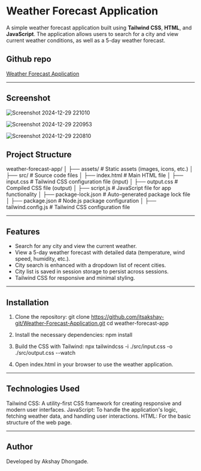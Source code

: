 # Weather Forecast Application

A simple weather forecast application built using **Tailwind CSS**, **HTML**, and **JavaScript**. The application allows users to search for a city and view current weather conditions, as well as a 5-day weather forecast.

## Github repo
[Weather Forecast Application](https://github.com/itsakshay-git/Weather-Forecast-Application?tab=readme-ov-file)

---
## Screenshot

![Screenshot 2024-12-29 221010](https://github.com/user-attachments/assets/906b0256-dafa-41ff-bb8b-fc0b3ec0a07f)

![Screenshot 2024-12-29 220953](https://github.com/user-attachments/assets/493f9ad9-60b4-41ff-9f34-76e5debb2a64)

![Screenshot 2024-12-29 220810](https://github.com/user-attachments/assets/65380c14-3838-411f-bf8c-961b5ba9d206)


## Project Structure

weather-forecast-app/
│ ├── assets/ # Static assets (images, icons, etc.)
│ ├── src/ # Source code files
│ ├── index.html # Main HTML file
│ ├── input.css # Tailwind CSS configuration file (input)
│ ├── output.css # Compiled CSS file (output)
│ ├── script.js # JavaScript file for app functionality
│ ├── package-lock.json # Auto-generated package lock file
│ ├── package.json # Node.js package configuration
│ ├── tailwind.config.js # Tailwind CSS configuration file

---

## Features

- Search for any city and view the current weather.
- View a 5-day weather forecast with detailed data (temperature, wind speed, humidity, etc.).
- City search is enhanced with a dropdown list of recent cities.
- City list is saved in session storage to persist across sessions.
- Tailwind CSS for responsive and minimal styling.

---

## Installation

1. Clone the repository:
   git clone https://github.com/itsakshay-git/Weather-Forecast-Application.git
   cd weather-forecast-app

2. Install the necessary dependencies:
   npm install

3. Build the CSS with Tailwind:
   npx tailwindcss -i ./src/input.css -o ./src/output.css --watch

4. Open index.html in your browser to use the weather application.

---

## Technologies Used

Tailwind CSS: A utility-first CSS framework for creating responsive and modern user interfaces.
JavaScript: To handle the application's logic, fetching weather data, and handling user interactions.
HTML: For the basic structure of the web page.

---

## Author

Developed by Akshay Dhongade.
